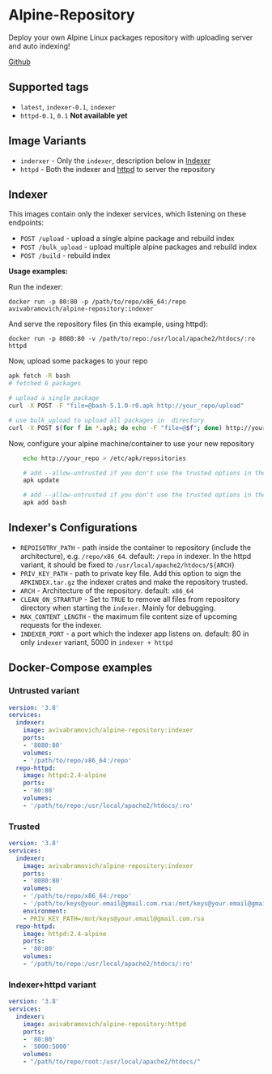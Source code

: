 # Alpine-Repository

Deploy your own Alpine Linux packages repository with uploading server and auto indexing!

[Github](https://github.com/AvivAbramovich/Alpine-Repository)

## Supported tags
* `latest`, `indexer-0.1`, `indexer`
* `httpd-0.1`, `0.1` **Not available yet**

## Image Variants
- `inderxer` - Only the `indexer`, description below in [Indexer](#Indexer)
- `httpd` - Both the indexer and [httpd](https://hub.docker.com/_/httpd) to server the repository


## Indexer
This images contain only the indexer services, which listening on these endpoints:

- `POST /upload` - upload a single alpine package and rebuild index
- `POST /bulk_upload` - upload multiple alpine packages and rebuild index
- `POST /build` - rebuild index
  
**Usage examples:**

Run the indexer:

    docker run -p 80:80 -p /path/to/repo/x86_64:/repo avivabramovich/alpine-repository:indexer

And serve the repository files (in this example, using httpd):

    docker run -p 8080:80 -v /path/to/repo:/usr/local/apache2/htdocs/:ro httpd

Now, upload some packages to your repo

```sh
apk fetch -R bash
# fetched 6 packages

# upload a single package
curl -X POST -F "file=@bash-5.1.0-r0.apk http://your_repo/upload"

# use bulk_upload to upload all packages in  directory
curl -X POST $(for f in *.apk; do echo -F "file=@$f"; done) http://your_repo/bulk_upload
```

Now, configure your alpine machine/container to use your new repository

```sh
    echo http://your_repo > /etc/apk/repositories

    # add --allow-untrusted if you don't use the trusted options in the indexer
    apk update

    # add --allow-untrusted if you don't use the trusted options in the indexer
    apk add bash
```

## Indexer's Configurations

- `REPOISOTRY_PATH` - path inside the container to repository (include the architecture), e.g. `/repo/x86_64`. default: `/repo` in indexer. In the httpd variant, it should be fixed to `/usr/local/apache2/htdocs/${ARCH}`
- `PRIV_KEY_PATH` - path to private key file. Add this option to sign the `APKINDEX.tar.gz` the indexer crates and make the repository trusted.
- `ARCH` - Architecture of the repository. default: `x86_64`
- `CLEAN_ON_STRARTUP` - Set to `TRUE` to remove all files from repository directory when starting the `indexer`. Mainly for debugging.
- `MAX_CONTENT_LENGTH` - the maximum file content size of upcoming requests for the indexer.
- `INDEXER_PORT` - a port which the indexer app listens on. default: 80 in only `indexer` variant, 5000 in `indexer + httpd`

## Docker-Compose examples

### Untrusted variant

```yaml
version: '3.8'
services: 
  indexer:
    image: avivabramovich/alpine-repository:indexer
    ports:
    - '8080:80'
    volumes:
    - '/path/to/repo/x86_64:/repo'
  repo-httpd:
    image: httpd:2.4-alpine
    ports: 
    - '80:80'
    volumes: 
    - '/path/to/repo:/usr/local/apache2/htdocs/:ro'
```

### Trusted

```yaml
version: '3.8'
services: 
  indexer:
    image: avivabramovich/alpine-repository:indexer
    ports:
    - '8080:80'
    volumes:
    - '/path/to/repo/x86_64:/repo'
    - '/path/to/keys@your.email@gmail.com.rsa:/mnt/keys@your.email@gmail.com.rsa'
    environment:
    - PRIV_KEY_PATH=/mnt/keys@your.email@gmail.com.rsa
  repo-httpd:
    image: httpd:2.4-alpine
    ports: 
    - '80:80'
    volumes: 
    - '/path/to/repo:/usr/local/apache2/htdocs/:ro'
```

### Indexer+httpd variant

```yaml
version: '3.8'
services: 
  indexer:
    image: avivabramovich/alpine-repository:httpd
    ports:
    - '80:80'
    - '5000:5000'
    volumes:
    - "/path/to/repo/root:/usr/local/apache2/htdocs/"
```